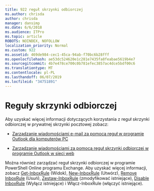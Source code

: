 ```yaml
---
title: 922 reguł skrzynki odbiorczej
ms.author: chrisda
author: chrisda
manager: dansimp
ms.date: 6/6/2018
ms.audience: ITPro
ms.topic: article
ROBOTS: NOINDEX, NOFOLLOW
localization_priority: Normal
ms.custom: 922
ms.assetid: 469de984-cec1-45ca-94ab-f70bc6b28fff
ms.openlocfilehash: ae53dc524620e1c281e7435fa8feabae5619b4e7
ms.sourcegitcommit: 4b7e478ce700c0b781efec3857ac4dce5bdf00c6
ms.translationtype: MT
ms.contentlocale: pl-PL
ms.lasthandoff: 06/07/2019
ms.locfileid: "34751891"
---
```

# <a name="inbox-rules"></a>Reguły skrzynki odbiorczej

Aby uzyskać więcej informacji dotyczących korzystania z reguł skrzynki odbiorczej w prywatnej skrzynki pocztowej zobacz:

- [Zarządzanie wiadomościami e-mail za pomocą reguł w programie Outlook dla komputerów PC](https://support.office.com/article/c24f5dea-9465-4df4-ad17-a50704d66c59.aspx)

- [Zarządzanie wiadomościami za pomocą reguł skrzynki odbiorczej w programie Outlook w sieci web](https://support.office.com/article/8400435c-f14e-4272-9004-1548bb1848f2.aspx)

Można również zarządzać reguł skrzynki odbiorczej w programie PowerShell Online programu Exchange. Aby uzyskać więcej informacji, zobacz [Get-InboxRule](https://docs.microsoft.com/powershell/module/exchange/mailboxes/get-inboxrule) (Widok), [New-InboxRule](https://docs.microsoft.com/powershell/module/exchange/mailboxes/new-inboxrule) (Utwórz), [Remove InboxRule](https://docs.microsoft.com/powershell/module/exchange/mailboxes/remove-inboxrule) (Usuń), [Zestaw-InboxRule](https://docs.microsoft.com/powershell/module/exchange/mailboxes/set-inboxrule) (zmodyfikować istniejące), [Disable InboxRule](https://docs.microsoft.com/powershell/module/exchange/mailboxes/disable-inboxrule) (Wyłącz istniejące) i Włącz-InboxRule [ ](https://docs.microsoft.com/powershell/module/exchange/mailboxes/enable-inboxrule)(włączyć istniejące).
